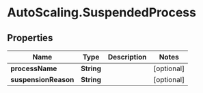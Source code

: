 # AutoScaling.SuspendedProcess

## Properties

Name | Type | Description | Notes
------------ | ------------- | ------------- | -------------
**processName** | **String** |  | [optional] 
**suspensionReason** | **String** |  | [optional] 


